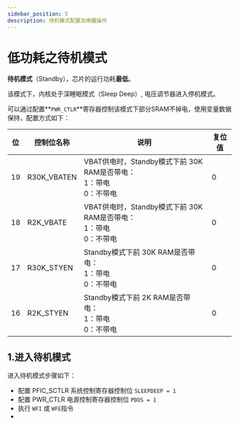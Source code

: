 ```yaml
---
sidebar_position: 5
description: 待机模式配置及唤醒操作 
---
```


# 低功耗之待机模式

**待机模式**（Standby），芯片的运行功耗**最低**。

该模式下，内核处于深睡眠模式（Sleep Deep）, 电压调节器进入停机模式。

可以通过配置**`PWR_CTLR`**寄存器控制该模式下部分SRAM不掉电，使用变量数据保持，配置方式如下：

| 位 | 控制位名称 | 说明 | 复位值 |
| --------- | ---------- | ---- | ---- |
|19|R30K_VBATEN| VBAT供电时，Standby模式下前 30K RAM是否带电：<br/> 1：带电<br/> 0：不带电 | 0 |
|18| R2K_VBATE   | VBAT供电时，Standby模式下前 30K RAM是否带电：<br/> 1：带电<br/> 0：不带电 | 0 |
|17|R30K_STYEN| Standby模式下前 30K RAM是否带电：<br/> 1：带电<br/> 0：不带电 | 0 |
|16|R2K_STYEN| Standby模式下前 2K RAM是否带电：<br/> 1：带电<br/> 0：不带电 | 0 |

## 1.进入待机模式

进入待机模式步骤如下：

- 配置 PFIC_SCTLR 系统控制寄存器控制位 `SLEEPDEEP = 1`
- 配置 PWR_CTLR 电源控制寄存器控制位 `PDDS = 1`
- 执行 `WFI` 或 `WFE`指令
- 
